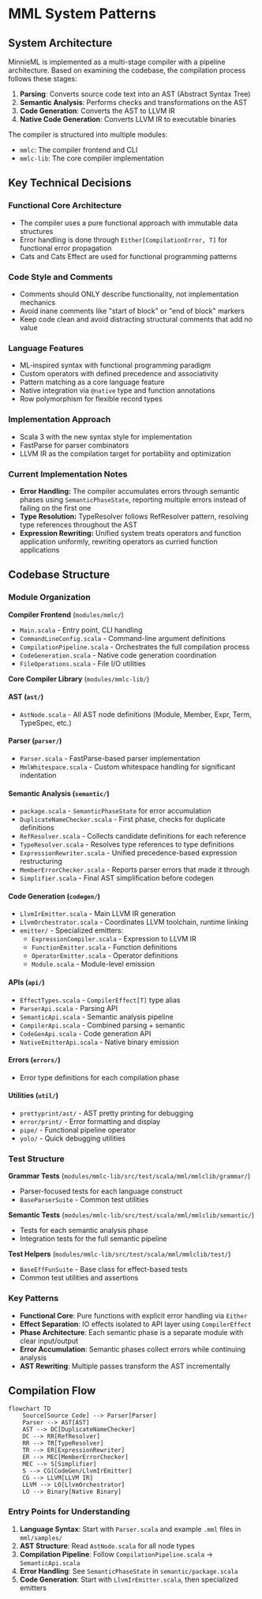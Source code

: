 # MML System Patterns

## System Architecture

MinnieML is implemented as a multi-stage compiler with a pipeline architecture. Based on examining the codebase, the compilation process follows these stages:

1. **Parsing**: Converts source code text into an AST (Abstract Syntax Tree)
2. **Semantic Analysis**: Performs checks and transformations on the AST
3. **Code Generation**: Converts the AST to LLVM IR
4. **Native Code Generation**: Converts LLVM IR to executable binaries

The compiler is structured into multiple modules:

- `mmlc`: The compiler frontend and CLI
- `mmlc-lib`: The core compiler implementation

## Key Technical Decisions

### Functional Core Architecture

- The compiler uses a pure functional approach with immutable data structures
- Error handling is done through `Either[CompilationError, T]` for functional error propagation
- Cats and Cats Effect are used for functional programming patterns

### Code Style and Comments

- Comments should ONLY describe functionality, not implementation mechanics
- Avoid inane comments like "start of block" or "end of block" markers
- Keep code clean and avoid distracting structural comments that add no value

### Language Features

- ML-inspired syntax with functional programming paradigm
- Custom operators with defined precedence and associativity
- Pattern matching as a core language feature
- Native integration via `@native` type and function annotations
- Row polymorphism for flexible record types

### Implementation Approach

- Scala 3 with the new syntax style for implementation
- FastParse for parser combinators
- LLVM IR as the compilation target for portability and optimization

### Current Implementation Notes

- **Error Handling:** The compiler accumulates errors through semantic phases using `SemanticPhaseState`, reporting multiple errors instead of failing on the first one
- **Type Resolution:** TypeResolver follows RefResolver pattern, resolving type references throughout the AST
- **Expression Rewriting:** Unified system treats operators and function application uniformly, rewriting operators as curried function applications

## Codebase Structure

### Module Organization

**Compiler Frontend** (`modules/mmlc/`)
- `Main.scala` - Entry point, CLI handling
- `CommandLineConfig.scala` - Command-line argument definitions
- `CompilationPipeline.scala` - Orchestrates the full compilation process
- `CodeGeneration.scala` - Native code generation coordination
- `FileOperations.scala` - File I/O utilities

**Core Compiler Library** (`modules/mmlc-lib/`)

#### AST (`ast/`)
- `AstNode.scala` - All AST node definitions (Module, Member, Expr, Term, TypeSpec, etc.)

#### Parser (`parser/`)
- `Parser.scala` - FastParse-based parser implementation
- `MmlWhitespace.scala` - Custom whitespace handling for significant indentation

#### Semantic Analysis (`semantic/`)
- `package.scala` - `SemanticPhaseState` for error accumulation
- `DuplicateNameChecker.scala` - First phase, checks for duplicate definitions
- `RefResolver.scala` - Collects candidate definitions for each reference
- `TypeResolver.scala` - Resolves type references to type definitions
- `ExpressionRewriter.scala` - Unified precedence-based expression restructuring
- `MemberErrorChecker.scala` - Reports parser errors that made it through
- `Simplifier.scala` - Final AST simplification before codegen

#### Code Generation (`codegen/`)
- `LlvmIrEmitter.scala` - Main LLVM IR generation
- `LlvmOrchestrator.scala` - Coordinates LLVM toolchain, runtime linking
- `emitter/` - Specialized emitters:
  - `ExpressionCompiler.scala` - Expression to LLVM IR
  - `FunctionEmitter.scala` - Function definitions
  - `OperatorEmitter.scala` - Operator definitions
  - `Module.scala` - Module-level emission

#### APIs (`api/`)
- `EffectTypes.scala` - `CompilerEffect[T]` type alias
- `ParserApi.scala` - Parsing API
- `SemanticApi.scala` - Semantic analysis pipeline
- `CompilerApi.scala` - Combined parsing + semantic
- `CodeGenApi.scala` - Code generation API
- `NativeEmitterApi.scala` - Native binary emission

#### Errors (`errors/`)
- Error type definitions for each compilation phase

#### Utilities (`util/`)
- `prettyprint/ast/` - AST pretty printing for debugging
- `error/print/` - Error formatting and display
- `pipe/` - Functional pipeline operator
- `yolo/` - Quick debugging utilities

### Test Structure

**Grammar Tests** (`modules/mmlc-lib/src/test/scala/mml/mmlclib/grammar/`)
- Parser-focused tests for each language construct
- `BaseParserSuite` - Common test utilities

**Semantic Tests** (`modules/mmlc-lib/src/test/scala/mml/mmlclib/semantic/`)
- Tests for each semantic analysis phase
- Integration tests for the full semantic pipeline

**Test Helpers** (`modules/mmlc-lib/src/test/scala/mml/mmlclib/test/`)
- `BaseEffFunSuite` - Base class for effect-based tests
- Common test utilities and assertions

### Key Patterns

- **Functional Core**: Pure functions with explicit error handling via `Either`
- **Effect Separation**: IO effects isolated to API layer using `CompilerEffect`
- **Phase Architecture**: Each semantic phase is a separate module with clear input/output
- **Error Accumulation**: Semantic phases collect errors while continuing analysis
- **AST Rewriting**: Multiple passes transform the AST incrementally

## Compilation Flow

```mermaid
flowchart TD
    Source[Source Code] --> Parser[Parser]
    Parser --> AST[AST]
    AST --> DC[DuplicateNameChecker]
    DC --> RR[RefResolver]
    RR --> TR[TypeResolver]
    TR --> ER[ExpressionRewriter]
    ER --> MEC[MemberErrorChecker]
    MEC --> S[Simplifier]
    S --> CG[CodeGen/LlvmIrEmitter]
    CG --> LLVM[LLVM IR]
    LLVM --> LO[LlvmOrchestrator]
    LO --> Binary[Native Binary]
```

### Entry Points for Understanding

1. **Language Syntax**: Start with `Parser.scala` and example `.mml` files in `mml/samples/`
2. **AST Structure**: Read `AstNode.scala` for all node types
3. **Compilation Pipeline**: Follow `CompilationPipeline.scala` → `SemanticApi.scala`
4. **Error Handling**: See `SemanticPhaseState` in `semantic/package.scala`
5. **Code Generation**: Start with `LlvmIrEmitter.scala`, then specialized emitters
